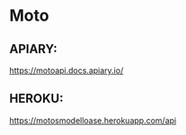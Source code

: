 # Moto
## APIARY:
https://motoapi.docs.apiary.io/


## HEROKU:
https://motosmodelloase.herokuapp.com/api

